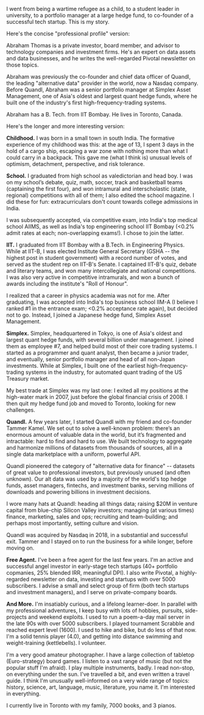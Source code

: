 I went from being a wartime refugee as a child, to a student leader in university, to a portfolio manager at a large hedge fund, to co-founder of a successful tech startup.  This is my story.

Here's the concise "professional profile" version:

Abraham Thomas is a private investor, board member, and advisor to technology companies and investment firms.  He's an expert on data assets and data businesses, and he writes the well-regarded Pivotal newsletter on those topics.  

Abraham was previously the co-founder and chief data officer of Quandl, the leading "alternative data" provider in the world, now a Nasdaq company.  Before Quandl, Abraham was a senior portfolio manager at Simplex Asset Management, one of Asia's oldest and largest quant hedge funds, where he built one of the industry's first high-frequency-trading systems.  

Abraham has a B. Tech. from IIT Bombay.  He lives in Toronto, Canada.

Here's the longer and more interesting version:

**Childhood.** I was born in a small town in south India.  The formative experience of my childhood was this: at the age of 13, I spent 3 days in the hold of a cargo ship, escaping a war zone with nothing more than what I could carry in a backpack.  This gave me (what I think is) unusual levels of optimism, detachment, perspective, and risk tolerance.

**School.** I graduated from high school as valedictorian and head boy.  I was on my school’s debate, quiz, math, soccer, track and basketball teams (captaining the first four), and won intramural and interscholastic (state, regional) competitions with all of them; I also edited the school magazine.  I did these for fun: extracurriculars don't count towards college admissions in India.

I was subsequently accepted, via competitive exam, into India's top medical school AIIMS, as well as India's top engineering school IIT Bombay (<0.2% admit rates at each; non-overlapping exams!).  I chose to join the latter.

**IIT.** I graduated from IIT Bombay with a B.Tech. in Engineering Physics.  While at IIT-B, I was elected Institute General Secretary (GSHA -- the highest post in student government) with a record number of votes, and served as the student rep on IIT-B's Senate. I captained IIT-B's quiz, debate and literary teams, and won many intercollegiate and national competitions. I was also very active in competitive intramurals, and won a bunch of awards including the institute's "Roll of Honour".

I realized that a career in physics academia was not for me.  After graduating, I was accepted into India's top business school IIM-A (I believe I ranked #1 in the entrance exam; <0.2% acceptance rate again), but decided not to go.  Instead, I joined a Japanese hedge fund, Simplex Asset Management.

**Simplex.** Simplex, headquartered in Tokyo, is one of Asia's oldest and largest quant hedge funds, with several billion under management.  I joined them as employee #7, and helped build most of their core trading systems.  I started as a programmer and quant analyst, then became a junior trader, and eventually, senior portfolio manager and head of all non-Japan investments.  While at Simplex, I built one of the earliest high-frequency-trading systems in the industry, for automated quant trading of the US Treasury market. 

My best trade at Simplex was my last one: I exited all my positions at the high-water mark in 2007, just before the global financial crisis of 2008.  I then quit my hedge fund job and moved to Toronto, looking for new challenges.

**Quandl.** A few years later, I started Quandl with my friend and co-founder Tammer Kamel.  We set out to solve a well-known problem: there’s an enormous amount of valuable data in the world, but it’s fragmented and intractable: hard to find and hard to use.  We built technology to aggregate and harmonize millions of datasets from thousands of sources, all in a single data marketplace with a uniform, powerful API.

Quandl pioneered the category of "alternative data for finance" -- datasets of great value to professional investors, but previously unused (and often unknown).  Our alt data was used by a majority of the world's top hedge funds, asset managers, fintechs, and investment banks, serving millions of downloads and powering billions in investment decisions. 

I wore many hats at Quandl: heading all things data; raising $20M in venture capital from blue-chip Silicon Valley investors; managing (at various times) finance, marketing, sales and ops; recruiting and team-building; and perhaps most importantly, setting culture and vision.

Quandl was acquired by Nasdaq in 2018, in a substantial and successful exit.  Tammer and I stayed on to run the business for a while longer, before moving on.

**Free Agent.** I've been a free agent for the last few years.  I'm an active and successful angel investor in early-stage tech startups (40+ portfolio copmanies, 25% blended IRR, meaningful DPI).  I also write Pivotal, a highly-regarded newsletter on data, investing and startups with over 5000 subscribers.  I advise a small and select group of firm (both tech startups and investment managers), and I serve on private-company boards.

**And More.**  I'm insatiably curious, and a lifelong learner-doer.  In parallel with my professional adventures, I keep busy with lots of hobbies, pursuits, side-projects and weekend exploits.  I used to run a poem-a-day mail server in the late 90s with over 5000 subscribers.  I played tournament Scrabble and reached expert level (1600).  I used to hike and bike, but do less of that now.  I'm a solid tennis player (4.0), and getting into distance swimming and weight-training (kettlebells).  I volunteer.

I'm a very good amateur photographer.  I have a large collection of tabletop (Euro-strategy) board games.  I listen to a vast range of music (but not the popular stuff I'm afraid).  I play multiple instruments, badly.  I read non-stop, on everything under the sun.  I've travelled a bit, and even written a travel guide.  I think I'm unusually well-informed on a very wide range of topics: history, science, art, language, music, literature, you name it.  I'm interested in everything.

I currently live in Toronto with my family, 7000 books, and 3 pianos.





<!--
freshie of the year (cult)
insti roll of honour (cult)
hostel cult scroll

hostel lit secy
institute lit secy + best office bearer
gsha + senate rep

gymkhana constitution
campus internet

editor - technik, 2mn, binoc (x2), insight
organizer - quiz club, debate club, scrabble club

cg comp mood-i (x2)
deans rep tech fest
cl malhar (x2)

won lit trophy 4 years -- dominant
won debate trophy 3 of 4 years
won cult gc 2 of 4 years

won best script (paf) 4 years
won best paf 3 of 4 years
wrote, directed, voiced final year paf -- swept awards


won iitm main q (lone wolf), malhar main q, iitb main q
quiz summit (sid basu)
lots of other intercollegiate quiz, debate comps
also logic / alu comps, essays and cw

senior hostel teams: basky, track, soccer
insti team basky (declined)

cat topper
-->
